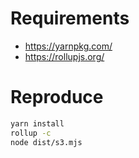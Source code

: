 # Requirements
- https://yarnpkg.com/
- https://rollupjs.org/

# Reproduce
```sh
yarn install
rollup -c
node dist/s3.mjs
```
